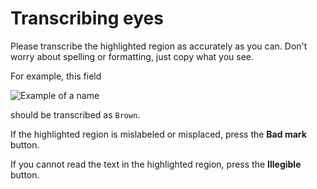 # Transcribing eyes

Please transcribe the highlighted region as accurately as you can. Don't worry about spelling or formatting, just copy what you see.

For example, this field

![Example of a name](/images/cd_eyes.png)

should be transcribed as `Brown`.

If the highlighted region is mislabeled or misplaced, press the **Bad mark** button.

If you cannot read the text in the highlighted region, press the **Illegible** button.